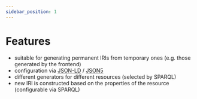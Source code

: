 ```yaml
---
sidebar_position: 1
---
```


# Features
- suitable for generating permanent IRIs from temporary ones (e.g. those generated by the frontend)
- configuration via [JSON-LD](https://json-ld.org/) / [JSON5](https://json5.org/)
- different generators for different resources (selected by SPARQL)
- new IRI is constructed based on the properties of the resource (configurable via SPARQL)